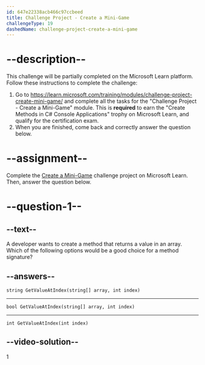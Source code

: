 ```yaml
---
id: 647e22338acb466c97ccbeed
title: Challenge Project - Create a Mini-Game
challengeType: 19
dashedName: challenge-project-create-a-mini-game
---
```


# --description--

This challenge will be partially completed on the Microsoft Learn platform. Follow these instructions to complete the challenge:

1. Go to <a href="https://learn.microsoft.com/training/modules/challenge-project-create-mini-game/" target="_blank" rel="noreferrer">https://learn.microsoft.com/training/modules/challenge-project-create-mini-game/</a> and complete all the tasks for the "Challenge Project - Create a Mini-Game" module. This is **required** to earn the "Create Methods in C# Console Applications" trophy on Microsoft Learn, and qualify for the certification exam.
1. When you are finished, come back and correctly answer the question below.

# --assignment--

Complete the <a href="https://learn.microsoft.com/training/modules/challenge-project-create-mini-game/" target="_blank" rel="noreferrer">Create a Mini-Game</a> challenge project on Microsoft Learn. Then, answer the question below.

# --question-1--

## --text--

A developer wants to create a method that returns a value in an array. Which of the following options would be a good choice for a method signature?

## --answers--

`string GetValueAtIndex(string[] array, int index)`

---

`bool GetValueAtIndex(string[] array, int index)`

---

`int GetValueAtIndex(int index)`

## --video-solution--

1
